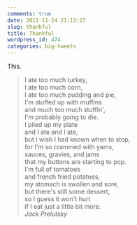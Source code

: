 ```yaml
---
comments: true
date: 2011-11-24 21:13:27
slug: thankful
title: Thankful
wordpress_id: 474
categories: big-tweets
---
```


This.

  
> I ate too much turkey,  
> I ate too much corn,  
> I ate too much pudding and pie,  
> I'm stuffed up with muffins  
> and much too much stuffin',  
> I'm probably going to die.  
> I piled up my plate  
> and I ate and I ate,  
> but I wish I had known when to stop,  
> for I'm so crammed with yams,  
> sauces, gravies, and jams  
> that my buttons are starting to pop.  
> I'm full of tomatoes  
> and french fried potatoes,  
> my stomach is swollen and sore,  
> but there's still some dessert,  
> so I guess it won't hurt  
> if I eat just a little bit more.  
> <cite>Jack Prelutsky</cite>